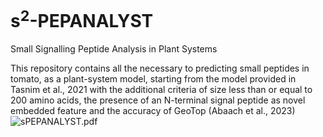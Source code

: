 # s<sup>2</sup>-PEPANALYST
Small Signalling Peptide Analysis in Plant Systems

This repository contains all the necessary to predicting small peptides in tomato, as a plant-system model, starting from the model provided in Tasnim et al., 2021 with the additional criteria of size less than or equal to 200 amino acids, the presence of an N-terminal signal peptide as novel embedded feature and the accuracy of GeoTop (Abaach et al., 2023)![sPEPANALYST.pdf]()
